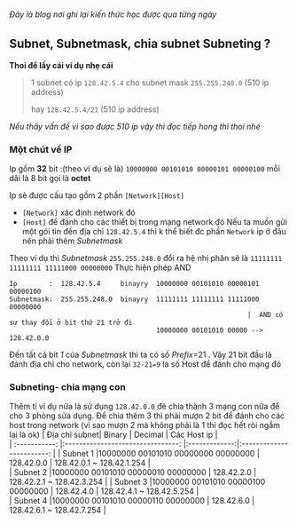 ###### Đây là blog nơi ghi lại kiến thức học được qua từng ngày
## Subnet, Subnetmask, chia subnet Subneting ?
__Thoi để lấy cái ví dụ nhẹ cái__
> 1 subnet có ip `128.42.5.4` cho subnet mask `255.255.248.0` (510 ip address)
>
> hay `128.42.5.4/21` (510 ip address)

_Nếu thấy vấn đề vì sao được 510 ip vậy thì đọc tiếp hong thì thoi nhé_
### Một chút về IP
Ip gồm **32** bit :(theo ví dụ sẽ là) `10000000 00101010 00000101 00000100` mỗi dãi là 8 bit gọi là **octet**
 
Ip sẽ được cấu tạo gồm 2 phần `[Network][Host]`
* `[Network]` xác định network đó
* `[Host]` để đánh cho các thiết bị trong mạng network đó
Nếu ta muốn gửi một gói tin đến địa chỉ `128.42.5.4` thì k thể biết đc phần `Network` ip ở đâu nên phải thêm _Subnetmask_ 

Theo ví dụ thì _Subnetmask_ `255.255.248.0` đổi ra hệ nhị phân sẽ là `11111111 11111111 11111000 00000000`
Thực hiện phép AND 
```
Ip        :  128.42.5.4     binayry  10000000 00101010 00000101 00000100
Subnetmask:  255.255.248.0  binayry  11111111 11111111 11111000 00000000
                                                            |  AND có sự thay đổi ở bit thứ 21 trở đi
                                     10000000 00101010 00000 --> 128.42.0.0                      
```
Đến tất cả bit *1* của _Subnetmask_ thì ta có số _Prefix_=21 . Vậy 21 bit đầu là đánh địa chỉ cho network, còn lại `32-21=9` là số Host 
để đánh cho mạng đó
### Subneting- chia mạng con 
Thêm tí ví dụ nữa là sử dụng `128.42.0.0` đẻ chia thành 3 mạng con nữa để cho 3 phòng sửa dụng.
Để chia thêm 3 thì phải mượn 2 bit để đánh cho các host trong network (vì sao mượn 2 mà không phải là 1 thì đọc hết ròi ngẫm lại là ok)
| Địa chỉ subnet| Binary                             | Decimal       | Các Host ip               |  
| :-----------: |:--------------------------------:  |:-------------:|:------------------------: | 
| Subnet 1      |10000000 00101010 00000000 00000000 | 128.42.0.0    | 128.42.0.1 ~ 128.42.1.254 |            
| Subnet 2      |10000000 00101010 00000010 00000000 | 128.42.2.0    | 128.42.2.1 ~ 128.42.3.254 | 
| Subnet 3      |10000000 00101010 00000100 00000000 | 128.42.4.0    | 128.42.4.1 ~ 128.42.5.254 |  
| Subnet 4      |10000000 00101010 00000110 00000000 | 128.42.6.0    | 128.42.6.1 ~ 128.42.7.254 | 


